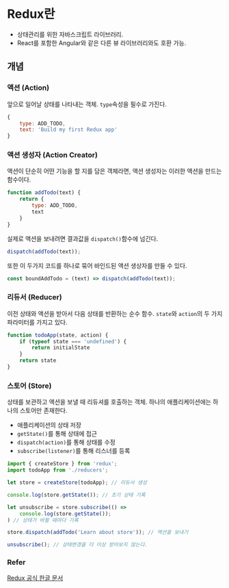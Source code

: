 # Redux란

- 상태관리를 위한 자바스크립트 라이브러리. 
- React를 포함한 Angular와 같은 다른 뷰 라이브러리와도 호환 가능.



## 개념

### 액션 (Action)

앞으로 일어날 상태를 나타내는 객체. `type`속성을 필수로 가진다.

```javascript
{
    type: ADD_TODO,
    text: 'Build my first Redux app'
}
```



### 액션 생성자 (Action Creator)

액션이 단순히 어떤 기능을 할 지를 담은 객체라면, 액션 생성자는 이러한 액션을 만드는 함수이다.

```javascript
function addTodo(text) {
    return {
        type: ADD_TODO,
        text
    }
}
```

실제로 액션을 보내려면 결과값을 `dispatch()`함수에 넘긴다.

```javascript
dispatch(addTodo(text));
```

또한 이 두가지 코드를 하나로 묶어 바인드된 액션 생상자를 만들 수 있다.

```javascript
const boundAddTodo = (text) => dispatch(addTodo(text));
```



### 리듀서 (Reducer)

이전 상태와 액션을 받아서 다음 상태를 반환하는 순수 함수. `state`와 `action`의 두 가지 파라미터를 가지고 있다.

```javascript
function todoApp(state, action) {
    if (typeof state === 'undefined') {
    	return initialState
  	}
    return state
}
```



### 스토어 (Store)

상태를 보관하고 액션을 보낼 때 리듀셔를 호출하는 객체. 하나의 애플리케이션에는 하나의 스토어만 존재한다.

- 애플리케이션의 상태 저장
- `getState()`를 통해 상태에 접근
- `dispatch(action)`를 통해 상태를 수정
- `subscribe(listener)`를 통해 리스너를 등록

```javascript
import { createStore } from 'redux';
import todoApp from './reducers';

let store = createStore(todoApp); // 리듀서 생성

console.log(store.getState()); // 초기 상태 기록

let unsubscribe = store.subscribe(() => 
	console.log(store.getState());
) // 상태가 바뀔 때마다 기록

store.dispatch(addTodo('Learn about store')); // 액션을 보내기

unsubscribe(); // 상태변경을 더 이상 받아보지 않는다.
```









### Refer

[Redux 공식 한글 문서](<https://lunit.gitbook.io/redux-in-korean/>)